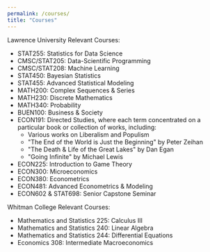 ```yaml
---
permalink: /courses/
title: "Courses"
---
```


Lawrence University Relevant Courses: 

- STAT255: Statistics for Data Science
- CMSC/STAT205: Data-Scientific Programming
- CMSC/STAT208: Machine Learning
- STAT450: Bayesian Statistics
- STAT455: Advanced Statistical Modeling
- MATH200: Complex Sequences & Series
- MATH230: Discrete Mathematics
- MATH340: Probability
- BUEN100: Business & Society
- ECON191: Directed Studies, where each term concentrated on a particular book or collection of works, including:
  - Various works on Liberalism and Populism
  - "The End of the World is Just the Beginning" by Peter Zeihan
  - "The Death & Life of the Great Lakes" by Dan Egan
  - "Going Infinite" by Michael Lewis 
- ECON225: Introduction to Game Theory
- ECON300: Microeconomics
- ECON380: Econometrics
- ECON481: Advanced Econometrics & Modeling
- ECON602 & STAT698: Senior Capstone Seminar


Whitman College Relevant Courses: 

- Mathematics and Statistics 225: Calculus III
- Mathematics and Statistics 240: Linear Algebra
- Mathematics and Statistics 244: Differential Equations
- Economics 308: Intermediate Macroeconomics



